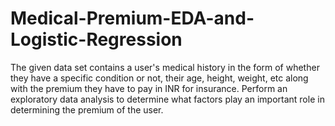 # Medical-Premium-EDA-and-Logistic-Regression
The given data set contains a user's medical history in the form of whether they have a specific condition or not, their age, height, weight, etc along with the premium they have to pay in INR for insurance. Perform an exploratory data analysis to determine what factors play an important role in determining the premium of the user.
